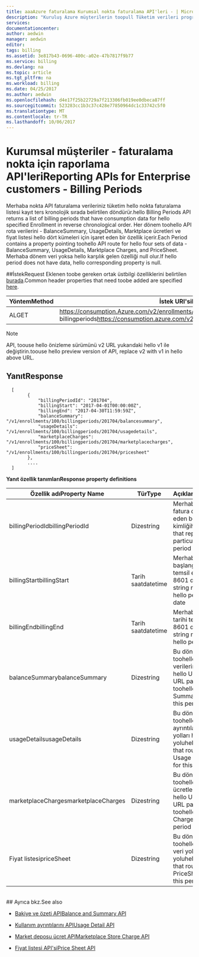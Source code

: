 ```yaml
---
title: aaaAzure faturalama Kurumsal nokta faturalama API'leri - | Microsoft Docs
description: "Kuruluş Azure müşterilerin toopull Tüketim verileri programlı olarak sağlayan raporlama API Hello hakkında bilgi edinin."
services: 
documentationcenter: 
author: aedwin
manager: aedwin
editor: 
tags: billing
ms.assetid: 3e817b43-0696-400c-a02e-47b7817f9b77
ms.service: billing
ms.devlang: na
ms.topic: article
ms.tgt_pltfrm: na
ms.workload: billing
ms.date: 04/25/2017
ms.author: aedwin
ms.openlocfilehash: d4e17f25b22729a7f213306fb019ee0dbeca87ff
ms.sourcegitcommit: 523283cc1b3c37c428e77850964dc1c33742c5f0
ms.translationtype: MT
ms.contentlocale: tr-TR
ms.lasthandoff: 10/06/2017
---
```

# <a name="reporting-apis-for-enterprise-customers---billing-periods"></a><span data-ttu-id="f597a-103">Kurumsal müşteriler - faturalama nokta için raporlama API'leri</span><span class="sxs-lookup"><span data-stu-id="f597a-103">Reporting APIs for Enterprise customers - Billing Periods</span></span>

<span data-ttu-id="f597a-104">Merhaba nokta API faturalama verileriniz tüketim hello nokta faturalama listesi kayıt ters kronolojik sırada belirtilen döndürür.</span><span class="sxs-lookup"><span data-stu-id="f597a-104">hello Billing Periods API returns a list of billing periods that have consumption data for hello specified Enrollment in reverse chronological order.</span></span> <span data-ttu-id="f597a-105">Her dönem toohello API rota verilerini - BalanceSummary, UsageDetails, Marktplace ücretleri ve fiyat listesi hello dört kümeleri için işaret eden bir özellik içerir.</span><span class="sxs-lookup"><span data-stu-id="f597a-105">Each Period contains a property pointing toohello API route for hello four sets of data - BalanceSummary, UsageDetails, Marktplace Charges, and PriceSheet.</span></span> <span data-ttu-id="f597a-106">Merhaba dönem veri yoksa hello karşılık gelen özelliği null olur.</span><span class="sxs-lookup"><span data-stu-id="f597a-106">If hello period does not have data, hello corresponding property is null.</span></span> 


##<a name="request"></a><span data-ttu-id="f597a-107">İstek</span><span class="sxs-lookup"><span data-stu-id="f597a-107">Request</span></span> 
<span data-ttu-id="f597a-108">Eklenen toobe gereken ortak üstbilgi özelliklerini belirtilen [burada](billing-enterprise-api.md).</span><span class="sxs-lookup"><span data-stu-id="f597a-108">Common header properties that need toobe added are specified [here](billing-enterprise-api.md).</span></span> 

|<span data-ttu-id="f597a-109">Yöntem</span><span class="sxs-lookup"><span data-stu-id="f597a-109">Method</span></span> | <span data-ttu-id="f597a-110">İstek URI'si</span><span class="sxs-lookup"><span data-stu-id="f597a-110">Request URI</span></span>|
|-|-|
|<span data-ttu-id="f597a-111">AL</span><span class="sxs-lookup"><span data-stu-id="f597a-111">GET</span></span>| <span data-ttu-id="f597a-112">https://consumption.Azure.com/v2/enrollments/ {enrollmentNumber} / billingperiods</span><span class="sxs-lookup"><span data-stu-id="f597a-112">https://consumption.azure.com/v2/enrollments/{enrollmentNumber}/billingperiods</span></span>|

> [!Note]
> <span data-ttu-id="f597a-113">API, toouse hello önizleme sürümünü v2 URL yukarıdaki hello v1 ile değiştirin.</span><span class="sxs-lookup"><span data-stu-id="f597a-113">toouse hello preview version of API, replace v2 with v1 in hello above URL.</span></span>
>

## <a name="response"></a><span data-ttu-id="f597a-114">Yanıt</span><span class="sxs-lookup"><span data-stu-id="f597a-114">Response</span></span>
 
    
    
      [
            {
                "billingPeriodId": "201704",
                "billingStart": "2017-04-01T00:00:00Z",
                "billingEnd": "2017-04-30T11:59:59Z",
                "balanceSummary": "/v1/enrollments/100/billingperiods/201704/balancesummary",
                "usageDetails": "/v1/enrollments/100/billingperiods/201704/usagedetails",
                "marketplaceCharges": "/v1/enrollments/100/billingperiods/201704/marketplacecharges",
                "priceSheet": "/v1/enrollments/100/billingperiods/201704/pricesheet"
            },          
            ....
      ]
    

<span data-ttu-id="f597a-115">**Yanıt özellik tanımları**</span><span class="sxs-lookup"><span data-stu-id="f597a-115">**Response property definitions**</span></span>

|<span data-ttu-id="f597a-116">Özellik adı</span><span class="sxs-lookup"><span data-stu-id="f597a-116">Property Name</span></span>| <span data-ttu-id="f597a-117">Tür</span><span class="sxs-lookup"><span data-stu-id="f597a-117">Type</span></span>| <span data-ttu-id="f597a-118">Açıklama</span><span class="sxs-lookup"><span data-stu-id="f597a-118">Description</span></span>
|-|-|-|
|<span data-ttu-id="f597a-119">billingPeriodId</span><span class="sxs-lookup"><span data-stu-id="f597a-119">billingPeriodId</span></span>| <span data-ttu-id="f597a-120">Dize</span><span class="sxs-lookup"><span data-stu-id="f597a-120">string</span></span>| <span data-ttu-id="f597a-121">Merhaba belirli bir fatura dönemi temsil eden benzersiz kimliği</span><span class="sxs-lookup"><span data-stu-id="f597a-121">hello unique Id that represents a particular Billing period</span></span>|
|<span data-ttu-id="f597a-122">billingStart</span><span class="sxs-lookup"><span data-stu-id="f597a-122">billingStart</span></span>| <span data-ttu-id="f597a-123">Tarih saat</span><span class="sxs-lookup"><span data-stu-id="f597a-123">datetime</span></span>| <span data-ttu-id="f597a-124">Merhaba dönem başlangıç tarihi temsil eden ISO 8601 dize</span><span class="sxs-lookup"><span data-stu-id="f597a-124">ISO 8601 string representing hello period start date</span></span>|
|<span data-ttu-id="f597a-125">billingEnd</span><span class="sxs-lookup"><span data-stu-id="f597a-125">billingEnd</span></span>| <span data-ttu-id="f597a-126">Tarih saat</span><span class="sxs-lookup"><span data-stu-id="f597a-126">datetime</span></span>| <span data-ttu-id="f597a-127">Merhaba dönem bitiş tarihi temsil eden ISO 8601 dize</span><span class="sxs-lookup"><span data-stu-id="f597a-127">ISO 8601 string representing hello period end date</span></span>|
|<span data-ttu-id="f597a-128">balanceSummary</span><span class="sxs-lookup"><span data-stu-id="f597a-128">balanceSummary</span></span>| <span data-ttu-id="f597a-129">Dize</span><span class="sxs-lookup"><span data-stu-id="f597a-129">string</span></span>| <span data-ttu-id="f597a-130">Bu dönem için toohello bakiye özeti verilerini yönlendirir hello URL yolu</span><span class="sxs-lookup"><span data-stu-id="f597a-130">hello URL path that routes toohello Balance Summary data for this period</span></span>|
|<span data-ttu-id="f597a-131">usageDetails</span><span class="sxs-lookup"><span data-stu-id="f597a-131">usageDetails</span></span>| <span data-ttu-id="f597a-132">Dize</span><span class="sxs-lookup"><span data-stu-id="f597a-132">string</span></span>| <span data-ttu-id="f597a-133">Bu dönem için toohello kullanım ayrıntılarını veri yolları hello URL yolu</span><span class="sxs-lookup"><span data-stu-id="f597a-133">hello URL path that routes toohello Usage Details data for this period</span></span>|
|<span data-ttu-id="f597a-134">marketplaceCharges</span><span class="sxs-lookup"><span data-stu-id="f597a-134">marketplaceCharges</span></span>| <span data-ttu-id="f597a-135">Dize</span><span class="sxs-lookup"><span data-stu-id="f597a-135">string</span></span>| <span data-ttu-id="f597a-136">Bu dönem için toohello Market ücretleri veri yolları hello URL yolu</span><span class="sxs-lookup"><span data-stu-id="f597a-136">hello URL path that routes toohello Marketplace Charges data for this period</span></span>|
|<span data-ttu-id="f597a-137">Fiyat listesi</span><span class="sxs-lookup"><span data-stu-id="f597a-137">priceSheet</span></span>| <span data-ttu-id="f597a-138">Dize</span><span class="sxs-lookup"><span data-stu-id="f597a-138">string</span></span>| <span data-ttu-id="f597a-139">Bu dönem için toohello fiyat listesi veri yolları hello URL yolu</span><span class="sxs-lookup"><span data-stu-id="f597a-139">hello URL path that routes toohello PriceSheet data for this period</span></span>|

<br/>
## <a name="see-also"></a><span data-ttu-id="f597a-140">Ayrıca bkz.</span><span class="sxs-lookup"><span data-stu-id="f597a-140">See also</span></span>

* [<span data-ttu-id="f597a-141">Bakiye ve özeti API</span><span class="sxs-lookup"><span data-stu-id="f597a-141">Balance and Summary API</span></span>](billing-enterprise-api-balance-summary.md)

* [<span data-ttu-id="f597a-142">Kullanım ayrıntılarını API</span><span class="sxs-lookup"><span data-stu-id="f597a-142">Usage Detail API</span></span>](billing-enterprise-api-usage-detail.md) 

* [<span data-ttu-id="f597a-143">Market deposu ücret API</span><span class="sxs-lookup"><span data-stu-id="f597a-143">Marketplace Store Charge API</span></span>](billing-enterprise-api-marketplace-storecharge.md) 

* [<span data-ttu-id="f597a-144">Fiyat listesi API'si</span><span class="sxs-lookup"><span data-stu-id="f597a-144">Price Sheet API</span></span>](billing-enterprise-api-pricesheet.md)